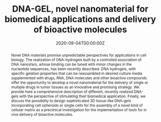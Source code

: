 ---
title: "DNA-GEL, novel nanomaterial for biomedical applications and delivery of bioactive molecules"
authors:
- admin
- Manuela Leo
- Debora Caprara
- Luisa Salvatori
- Antonella Stoppacciaro
- Francesco Sciortino
- Patrizia Filetici
#author_notes:
#- "Department of Physics, Sapienza University of Rome, Piazzale Aldo Moro 5, 00185 Roma, Italy"
#- "Department of Physics, Sapienza University of Rome, Piazzale Aldo Moro 5, 00185 Roma, Italy"
#- "Department of Physics, Sapienza University of Rome, Piazzale Aldo Moro 5, 00185 Roma, Italy"
#- "Institute of Molecular Biology and Pathology - CNR, Sapienza University of Rome, Roma, Italy"
#- "Department of Clinical and Molecular Medicine, Sant’Andrea Hospital, Sapienza University of Rome, Roma, Italy"
#- "Department of Physics, Sapienza University of Rome, Piazzale Aldo Moro 5, 00185 Roma, Italy"
#- "Institute of Molecular Biology and Pathology - CNR, Sapienza University of Rome, Roma, Italy"
date: "2020-09-04T00:00:00Z"
doi: "10.3389/fphar.2020.01345"

# Schedule page publish date (NOT publication's date).
publishDate: "2017-01-01T00:00:00Z"

# Publication type.
# Legend: 0 = Uncategorized; 1 = Conference paper; 2 = Journal article;
# 3 = Preprint / Working Paper; 4 = Report; 5 = Book; 6 = Book section;
# 7 = Thesis; 8 = Patent
publication_types: ["article-journal"]

# Publication name and optional abbreviated publication name.
publication: "*Frontiers in Pharmacology* **11**, 1345"
publication_short: "*Front. Pharmacol.* **11**, 1345"

abstract: Novel DNA materials promise unpredictable perspectives for applications in cell biology. The realization of DNA-hydrogels built by a controlled association of DNA nanostars, whose binding can be tuned with minor changes in the nucleotide sequences, has been recently described. DNA hydrogels, with specific gelation properties that can be reassambled in desired culture media supplemented with drugs, RNA, DNA molecules and other bioactive compounds offer the opportunity to develop a novel nanomaterial for the delivery of single or multiple drugs in tumor tissues as an innovative and promising strategy. We provide here a comprehensive description of different, recently realized DNA-gels with the perspective of stimulating their biomedical application. Finally, we discuss the possibility to design sophisticated 3D tissue-like DNA-gels incorporating cell spheroids or single cells for the assembly of a novel kind of cellular matrix as a preclinical investigation for the implementation of tools for in vivo delivery of bioactive molecules.

# Summary. An optional shortened abstract.
summary:

tags:
- DNA nanoparticles
- Self-assembly
featured: false

links:
#- name: 
#  url: 
url_pdf: "publication/fphar-11-01345.pdf"
#url_code: ''
#url_dataset: ''
#url_poster: ''
#url_project: ''
#url_slides: ''
#url_source: ''
#url_video: ''

# Featured image
# To use, add an image named `featured.jpg/png` to your page's folder. 
image:
  caption: ''
  focal_point: ""
  preview_only: false

# Associated Projects (optional).
#   Associate this publication with one or more of your projects.
#   Simply enter your project's folder or file name without extension.
#   E.g. `internal-project` references `content/project/internal-project/index.md`.
#   Otherwise, set `projects: []`.
projects: []

# Slides (optional).
#   Associate this publication with Markdown slides.
#   Simply enter your slide deck's filename without extension.
#   E.g. `slides: "example"` references `content/slides/example/index.md`.
#   Otherwise, set `slides: ""`.
slides:

# Comments (optional).
#   Enable comments in the page.
commentable: true
---